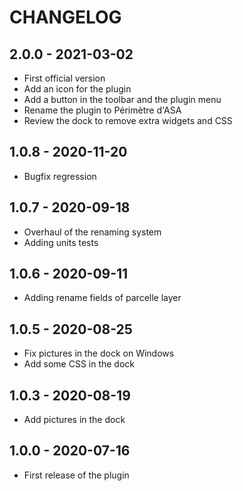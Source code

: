 # CHANGELOG

## 2.0.0 - 2021-03-02

* First official version
* Add an icon for the plugin
* Add a button in the toolbar and the plugin menu
* Rename the plugin to Périmètre d'ASA
* Review the dock to remove extra widgets and CSS

## 1.0.8 - 2020-11-20

* Bugfix regression

## 1.0.7 - 2020-09-18

* Overhaul of the renaming system
* Adding units tests

## 1.0.6 - 2020-09-11

* Adding rename fields of parcelle layer

## 1.0.5 - 2020-08-25

* Fix pictures in the dock on Windows
* Add some CSS in the dock

## 1.0.3 - 2020-08-19

* Add pictures in the dock

## 1.0.0 - 2020-07-16

* First release of the plugin
